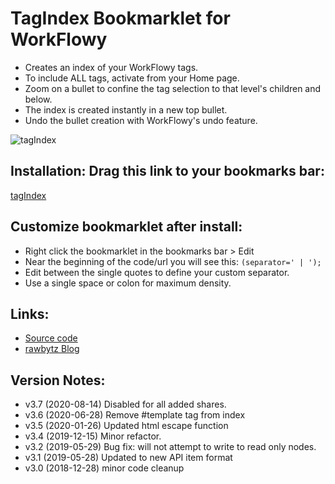 # TagIndex Bookmarklet for WorkFlowy
- Creates an index of your WorkFlowy tags.
- To include ALL tags, activate from your Home page.
- Zoom on a bullet to confine the tag selection to that level's children and below.
- The index is created instantly in a new top bullet.
- Undo the bullet creation with WorkFlowy's undo feature.

![tagIndex](https://i.imgur.com/iKmdveY.png)

## Installation: Drag this link to your bookmarks bar:

<!-- [] Edit separator -->
<a href="javascript:(function tagIndex_3_7(separator=' | '){if(separator==='&quot;_separator_&quot;')separator=&quot; &quot;;function toastMsg(str,sec,err){WF.showMessage(str,err);setTimeout(WF.hideMessage,(sec||2)*1e3)}function getDescendantTags(item){const tagCounts=item.isMainDocumentRoot()?getRootDescendantTagCounts():item.getTagManager().descendantTagCounts;const tagList=tagCounts?tagCounts.getTagList():[];const tagArr=tagList.map(Tag=&gt;Tag.tag);return tagArr.filter(tag=&gt;tag.toLowerCase()!==&quot;#template&quot;)}const htmlEscTextForContent=str=&gt;str.replace(/&amp;/g,&quot;&amp;amp;&quot;).replace(/&gt;/g,&quot;&amp;gt;&quot;).replace(/&lt;/g,&quot;&amp;lt;&quot;).replace(/\u00A0/g,&quot; &quot;);function newTopBullet(str){WF.editGroup(()=&gt;{const newBullet=WF.createItem(WF.currentItem(),0);WF.setItemName(newBullet,htmlEscTextForContent(str))})}const current=WF.currentItem();const tagNames=getDescendantTags(current);if(tagNames.length===0)return void toastMsg(&quot;No tags found.&quot;,2,true);if(current.isEmbedded())return void toastMsg(&quot;Tag Index is disabled for added shares.&quot;,5,true);tagNames.sort((a,b)=&gt;a.localeCompare(b));newTopBullet(tagNames.join(separator))})();">tagIndex</a>

## Customize bookmarklet after install:
- Right click the bookmarklet in the bookmarks bar > Edit
- Near the beginning of the code/url you will see this:  `(separator=' | ');`
- Edit between the single quotes to define your custom separator.
- Use a single space or colon for maximum density.

## Links:
- [Source code](https://github.com/rawbytz/tag-index/blob/master/tagIndex.js)
- [rawbytz Blog](https://rawbytz.wordpress.com)

## Version Notes:
- v3.7 (2020-08-14) Disabled for all added shares.
- v3.6 (2020-06-28) Remove #template tag from index
- v3.5 (2020-01-26) Updated html escape function
- v3.4 (2019-12-15) Minor refactor.
- v3.2 (2019-05-29) Bug fix: will not attempt to write to read only nodes.
- v3.1 (2019-05-28) Updated to new API item format
- v3.0 (2018-12-28) minor code cleanup

<!-- 
LINKS REFERENCING THIS
@BLOGGER https://www.blogger.com/blogger.g?blogID=6597785605721546133#editor/target=page;pageID=3808109402056486380

@SOFTWARE https://rawbytz.wordpress.com/software/

@BLOG https://rawbytz.wordpress.com/?s=tag+index

@WFBLOG https://blog.workflowy.com/2016/09/08/tagindex-bookmarklet/
 -->
